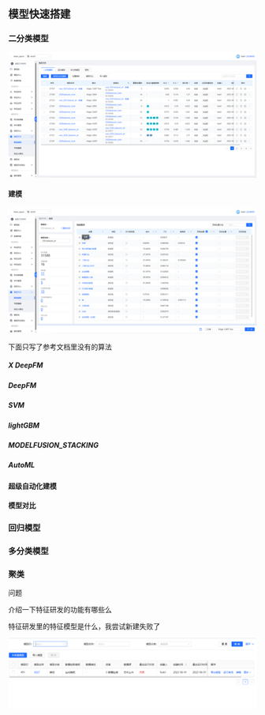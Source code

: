 ## 模型快速搭建

### 二分类模型

![1686648457404](image/1686648457404.png)

#### 建模

![1686651788314](image/1686651788314.png)

下面只写了参考文档里没有的算法

##### X DeepFM

##### DeepFM

##### SVM

##### lightGBM

##### MODELFUSION_STACKING

##### AutoML



#### 超级自动化建模

#### 模型对比

### 回归模型

### 多分类模型

### 聚类

问题

介绍一下特征研发的功能有哪些么

特征研发里的特征模型是什么，我尝试新建失败了

![1686818065018](image/1686818065018.png)